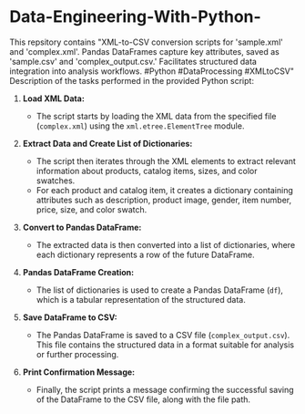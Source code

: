 # Data-Engineering-With-Python-
This repsitory contains "XML-to-CSV conversion scripts for 'sample.xml' and 'complex.xml'. Pandas DataFrames capture key attributes, saved as 'sample.csv' and 'complex_output.csv.' Facilitates structured data integration into analysis workflows. #Python #DataProcessing #XMLtoCSV"
Description of the tasks performed in the provided Python script:

1. **Load XML Data:**
   - The script starts by loading the XML data from the specified file (`complex.xml`) using the `xml.etree.ElementTree` module.

2. **Extract Data and Create List of Dictionaries:**
   - The script then iterates through the XML elements to extract relevant information about products, catalog items, sizes, and color swatches.
   - For each product and catalog item, it creates a dictionary containing attributes such as description, product image, gender, item number, price, size, and color swatch.

3. **Convert to Pandas DataFrame:**
   - The extracted data is then converted into a list of dictionaries, where each dictionary represents a row of the future DataFrame.

4. **Pandas DataFrame Creation:**
   - The list of dictionaries is used to create a Pandas DataFrame (`df`), which is a tabular representation of the structured data.

5. **Save DataFrame to CSV:**
   - The Pandas DataFrame is saved to a CSV file (`complex_output.csv`). This file contains the structured data in a format suitable for analysis or further processing.

6. **Print Confirmation Message:**
   - Finally, the script prints a message confirming the successful saving of the DataFrame to the CSV file, along with the file path.
